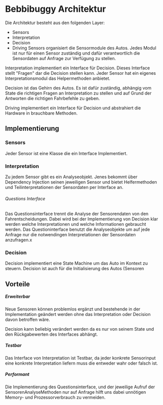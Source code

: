 # Bebbibuggy Architektur
Die Architektur besteht aus den folgenden Layer:
 - Sensors
 - Interpretation
 - Decision
 - Driving
Sensors organisiert die Sensormodule des Autos. Jedes Modul ist nur für einen Sensor zuständig und dafür verantwortlich die Sensordaten auf Anfrage zur Verfügung zu stellen. 

Interpretation implementiert ein Interface für Decision. Dieses Interface stellt "Fragen" dar die Decision stellen kann. Jeder Sensor hat ein eigenes Interpretationsmodul das Helpermethoden anbietet.

Decision ist das Gehirn des Autos. Es ist dafür zuständig, abhängig vom State die richtigen Fragen an Interpretation zu stellen und auf Grund der Antworten die richtigen Fahrbefehle zu geben.

Driving implementiert ein Interface für Decision und abstrahiert die Hardware in brauchbare Methoden.
## Implementierung
### Sensors
Jeder Sensor ist eine Klasse die ein Interface Implementiert.
### Interpretation 
Zu jedem Sensor gibt es ein Analyseobjekt. Jenes bekommt über Dependency Injection seinen jeweiligen Sensor und  bietet Helfermethoden und Teilinterpretationen der Sensordaten per Interface an. 
###### Questions Interface
Das Questionsinterface trennt die Analyse der Sensorendaten von den Fahrentscheidungen. Dabei wird bei der Implementierung von Decision klar werden welche Interpretationen und welche Informationen gebraucht werden. 
Das Questioninterface benutzt die Analyseobjekte um auf jede Anfrage nur die notwendingen Interpretationen der Sensordaten anzufragen.x

### Decision
Decision implementiert eine State Machine um das Auto im Kontext zu steuern. Decision ist auch für die Initialisierung des Autos (Sensoren 
## Vorteile 
##### Erweiterbar 
Neue Sensoren können problemlos ergänzt und bestehende in der Implementation geändert werden ohne das Interpretation oder Decision davon betroffen wäre.

Decision kann beliebig verändert werden da es nur von seinem State und den Rückgabewerten des Interfaces abhängt. 
##### Testbar
Das Interface von Interpretation ist Testbar, da jeder konkrete Sensorinput eine konkrete Interpretation liefern muss die entweder wahr oder falsch ist.

##### Performant
Die Implementierung des Questionsinterface, und der jeweilige Aufruf der SensorenAnalyseMethoden nur auf Anfrage hilft uns dabei unnötigen Memory- und Prozessorverbrauch zu vermeiden.
